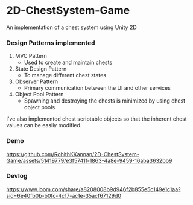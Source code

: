 # 2D-ChestSystem-Game
An implementation of a chest system using Unity 2D

### Design Patterns implemented
1. MVC Pattern
   - Used to create and maintain chests
2. State Design Pattern
   - To manage different chest states
3. Observer Pattern
   - Primary communication between the UI and other services
4. Object Pool Pattern
   - Spawning and destroying the chests is minimized by using chest object pools

I've also implemented chest scriptable objects so that the inherent chest values can be easily modified.

### Demo
https://github.com/RohithKKannan/2D-ChestSystem-Game/assets/51419779/e3f5741f-1863-4a8e-9459-16aba3632bb9

### Devlog
https://www.loom.com/share/a8208008b9d946f2b855e5c149e1c1aa?sid=6e40fb0b-b0fc-4c17-ac1e-35acf67129d0
